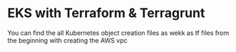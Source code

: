 # EKS with Terraform & Terragrunt
You can find the all Kubernetes object creation files as wekk as tf files from the beginning with creating the AWS vpc

